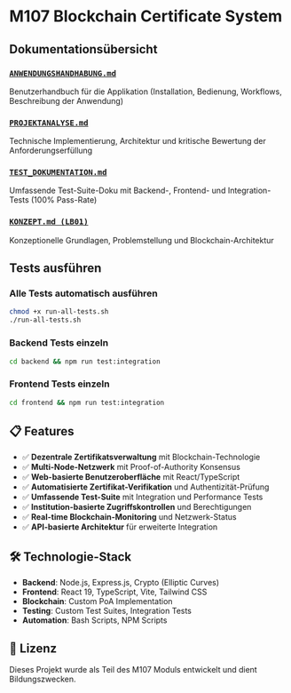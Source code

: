 # M107 Blockchain Certificate System

## Dokumentationsübersicht

### [`ANWENDUNGSHANDHABUNG.md`](./ANWENDUNGSHANDHABUNG.md)
Benutzerhandbuch für die Applikation (Installation, Bedienung, Workflows, Beschreibung der Anwendung)

### [`PROJEKTANALYSE.md`](./PROJEKTANALYSE.md)
Technische Implementierung, Architektur und kritische Bewertung der Anforderungserfüllung

### [`TEST_DOKUMENTATION.md`](./TEST_DOKUMENTATION.md)
Umfassende Test-Suite-Doku mit Backend-, Frontend- und Integration-Tests (100% Pass-Rate)

### [`KONZEPT.md (LB01)`](./KONZEPT.md)
Konzeptionelle Grundlagen, Problemstellung und Blockchain-Architektur

## Tests ausführen

### Alle Tests automatisch ausführen
```bash
chmod +x run-all-tests.sh
./run-all-tests.sh
```

### Backend Tests einzeln
```bash
cd backend && npm run test:integration
```

### Frontend Tests einzeln
```bash
cd frontend && npm run test:integration
```

## 📋 Features

- ✅ **Dezentrale Zertifikatsverwaltung** mit Blockchain-Technologie
- ✅ **Multi-Node-Netzwerk** mit Proof-of-Authority Konsensus
- ✅ **Web-basierte Benutzeroberfläche** mit React/TypeScript
- ✅ **Automatisierte Zertifikat-Verifikation** und Authentizität-Prüfung
- ✅ **Umfassende Test-Suite** mit Integration und Performance Tests
- ✅ **Institution-basierte Zugriffskontrollen** und Berechtigungen
- ✅ **Real-time Blockchain-Monitoring** und Netzwerk-Status
- ✅ **API-basierte Architektur** für erweiterte Integration

## 🛠️ Technologie-Stack

- **Backend**: Node.js, Express.js, Crypto (Elliptic Curves)
- **Frontend**: React 19, TypeScript, Vite, Tailwind CSS
- **Blockchain**: Custom PoA Implementation
- **Testing**: Custom Test Suites, Integration Tests
- **Automation**: Bash Scripts, NPM Scripts

## 📄 Lizenz

Dieses Projekt wurde als Teil des M107 Moduls entwickelt und dient Bildungszwecken.
